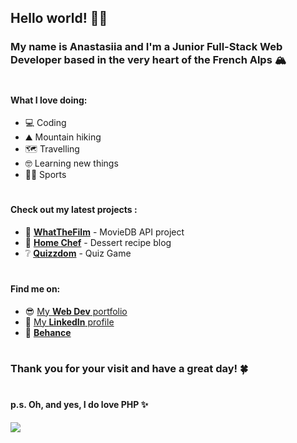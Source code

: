 ## Hello world! 🦊✨
### My name is Anastasiia and I'm a Junior Full-Stack Web Developer based in the very heart of the French Alps 🏔️
#
#### What I love doing:
- 💻 Coding
- ⛰️ Mountain hiking
- 🗺️ Travelling
- 🤓 Learning new things
- 🚴‍♀️ Sports
#
#### Check out my latest projects :
- 🎦 [**WhatTheFilm**](https://www.anastasiia.pro/projects/WhatTheFilm/) - MovieDB API project
- 🍰 [**Home Chef**](https://www.anastasiia.pro/projects/home-chef/) - Dessert recipe blog
- ❔ [**Quizzdom**](https://quizrae.promo-105.codeur.online/) - Quiz Game
#
#### Find me on:
- 😎 [My **Web Dev** portfolio](https://www.anastasiia.pro/)
- 💼 [My **LinkedIn** profile](https://www.linkedin.com/in/a-alekseenko/)
- 🌼 [**Behance**](https://www.behance.net/anastasaleksee8)
#
### Thank you for your visit and have a great day! 🍀
#
#### p.s. Oh, and yes, I do love PHP ✨
<a href="https://github.com/anuraghazra/convoychat">
  <img align="center" src="https://github-readme-stats.vercel.app/api/top-langs/?username=anastasiiaal&layout=compact" />
</a>